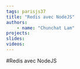 ```yaml
---
tags: parisjs37
title: "Redis avec NodeJS"
authors:
    - name: "Chunchat Lam"
projects:
slides:
videos:
---
```

#Redis avec NodeJS
